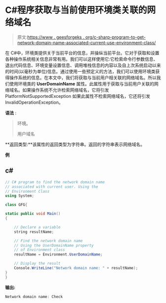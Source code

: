 # C#程序获取与当前使用环境类关联的网络域名

> 原文:[https://www . geesforgeks . org/c-sharp-program-to-get-network-domain-name-associated-current-use-environment-class/](https://www.geeksforgeeks.org/c-sharp-program-to-get-the-network-domain-name-associated-with-current-using-environment-class/)

在 C#中，环境类提供关于当前平台的信息，并操纵当前平台。它对于获取和设置各种操作系统相关信息非常有用。我们可以这样使用它:它检索命令行参数信息、退出代码信息、环境变量设置信息、调用堆栈信息的内容以及自上次系统启动以来的时间(以毫秒为单位)信息。通过使用一些预定义的方法，我们可以使用环境类获得操作系统的信息。在本文中，我们将获取与当前用户相关联的网络域名。所以我们使用环境类的 **UserDomainName** 属性。此属性用于获取与当前用户关联的网络域名。如果操作系统不允许检索网络域名，它将引发 PlatformNotSupportedException 如果此属性不检索网络域名，它还将引发 InvalidOperationException。

**语法** :

> 环境。
> 
> 用户域名

**返回类型:**该属性的返回类型为字符串。返回的字符串表示网络域名。

**例**

## c#

```cs
// C# program to find the network domain name 
// associated with current user. Using the 
// Environment Class
using System;

class GFG{

static public void Main()
{

    // Declare a variable
    string resultName;

    // Find the network domain name 
    // Using the UserDomainName property 
    // of Environment class
    resultName = Environment.UserDomainName;

    // Display the result
    Console.WriteLine("Network domain name: " + resultName);
}
}
```

**输出:**

```cs
Network domain name: Check
```